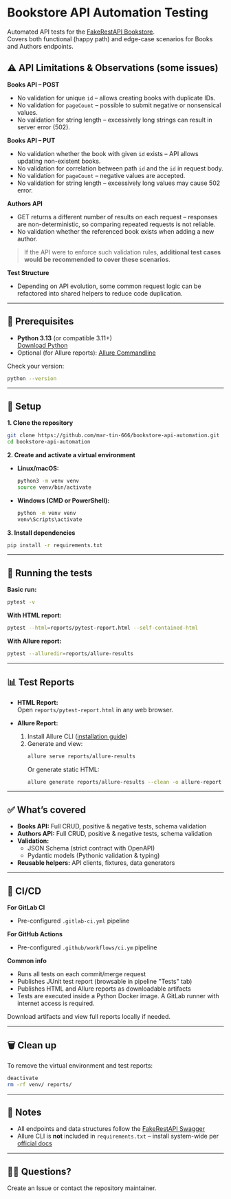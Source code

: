 # Bookstore API Automation Testing

Automated API tests for the [FakeRestAPI Bookstore](https://fakerestapi.azurewebsites.net/index.html).\
Covers both functional (happy path) and edge-case scenarios for Books and Authors endpoints.

## ⚠️ API Limitations & Observations (some issues)

**Books API – POST**

- No validation for unique `id` – allows creating books with duplicate IDs.
- No validation for `pageCount` – possible to submit negative or nonsensical values.
- No validation for string length – excessively long strings can result in server error (502).

**Books API – PUT**

- No validation whether the book with given `id` exists – API allows updating non-existent books.
- No validation for correlation between path `id` and the `id` in request body.
- No validation for `pageCount` – negative values are accepted.
- No validation for string length – excessively long values may cause 502 error.

**Authors API**

- GET returns a different number of results on each request – responses are non-deterministic, so comparing repeated requests is not reliable.
- No validation whether the referenced book exists when adding a new author.

> If the API were to enforce such validation rules, **additional test cases would be recommended to cover these scenarios**.

**Test Structure**

- Depending on API evolution, some common request logic can be refactored into shared helpers to reduce code duplication.

---

## 🐍 Prerequisites

- **Python 3.13** (or compatible 3.11+)\
  [Download Python](https://www.python.org/downloads/)
- Optional (for Allure reports): [Allure Commandline](https://docs.qameta.io/allure/#_installing_a_commandline)

Check your version:

```bash
python --version
```

---

## 🚀 Setup

**1. Clone the repository**

```bash
git clone https://github.com/mar-tin-666/bookstore-api-automation.git
cd bookstore-api-automation
```

**2. Create and activate a virtual environment**

- **Linux/macOS:**
  ```bash
  python3 -m venv venv
  source venv/bin/activate
  ```
- **Windows (CMD or PowerShell):**
  ```cmd
  python -m venv venv
  venv\Scripts\activate
  ```

**3. Install dependencies**

```bash
pip install -r requirements.txt
```

---

## 🧪 Running the tests

**Basic run:**

```bash
pytest -v
```

**With HTML report:**

```bash
pytest --html=reports/pytest-report.html --self-contained-html
```

**With Allure report:**

```bash
pytest --alluredir=reports/allure-results
```

---

## 📊 Test Reports

- **HTML Report:**\
  Open `reports/pytest-report.html` in any web browser.

- **Allure Report:**

  1. Install Allure CLI ([installation guide](https://docs.qameta.io/allure/#_installing_a_commandline))
  2. Generate and view:
     ```bash
     allure serve reports/allure-results
     ```
     Or generate static HTML:
     ```bash
     allure generate reports/allure-results --clean -o allure-report
     ```

---

## ✅ What’s covered

- **Books API:** Full CRUD, positive & negative tests, schema validation
- **Authors API:** Full CRUD, positive & negative tests, schema validation
- **Validation:**
  - JSON Schema (strict contract with OpenAPI)
  - Pydantic models (Pythonic validation & typing)
- **Reusable helpers:** API clients, fixtures, data generators

---

## 🔁 CI/CD

**For GitLab CI**
- Pre-configured `.gitlab-ci.yml` pipeline

**For GitHub Actions**
- Pre-configured `.github/workflows/ci.ym` pipeline

**Common info**
- Runs all tests on each commit/merge request
- Publishes JUnit test report (browsable in pipeline "Tests" tab)
- Publishes HTML and Allure reports as downloadable artifacts
- Tests are executed inside a Python Docker image. A GitLab runner with internet access is required.

Download artifacts and view full reports locally if needed.

---

## 🗑️ Clean up

To remove the virtual environment and test reports:

```bash
deactivate
rm -rf venv/ reports/
```

---

## 📝 Notes

- All endpoints and data structures follow the [FakeRestAPI Swagger](https://fakerestapi.azurewebsites.net/swagger/v1/swagger.json)
- Allure CLI is **not** included in `requirements.txt` – install system-wide per [official docs](https://docs.qameta.io/allure/#_installing_a_commandline)

---

## 🙋‍♂️ Questions?

Create an Issue or contact the repository maintainer.
